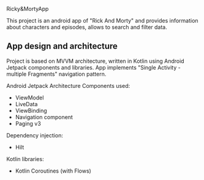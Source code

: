 
Ricky&MortyApp

This project is an android app of "Rick And Morty" and provides information about characters and episodes, allows to search and filter data.

## App design and architecture

Project is based on MVVM architecture, written in Kotlin using Android Jetpack components and libraries.
App implements "Single Activity - multiple Fragments" navigation pattern.

Android Jetpack Architecture Components used:
- ViewModel
- LiveData
- ViewBinding
- Navigation component
- Paging v3

Dependency injection:
- Hilt

Kotlin libraries:
- Kotlin Coroutines (with Flows)
